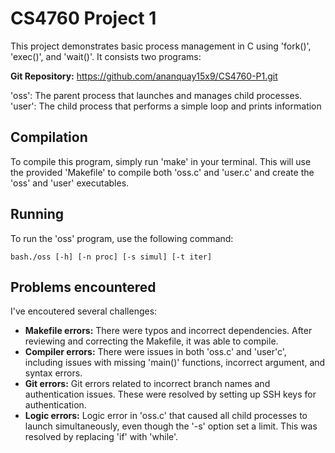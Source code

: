 # CS4760 Project 1 

This project demonstrates basic process management in C using 'fork()', 'exec()', and 'wait()'. It consists two programs:

**Git Repository:** https://github.com/ananquay15x9/CS4760-P1.git

'oss': The parent process that launches and manages child processes.
'user': The child process that performs a simple loop and prints information

## Compilation

To compile this program, simply run 'make' in your terminal. 
This will use the provided 'Makefile' to compile both 'oss.c' and 'user.c' and 
create the 'oss' and 'user' executables.

## Running 

To run the 'oss' program, use the following command:

``` bash./oss [-h] [-n proc] [-s simul] [-t iter] ```

## Problems encountered

I've encoutered several challenges:

* **Makefile errors:** There were typos and incorrect dependencies. After reviewing and correcting the Makefile, it was able to compile.
* **Compiler errors:** There were issues in both 'oss.c' and 'user'c', including issues with missing 'main()' functions, incorrect argument, and syntax errors.
* **Git errors:** Git errors related to incorrect branch names and authentication issues. These were resolved by setting up SSH keys for authentication.
* **Logic errors:** Logic error in 'oss.c' that caused all child processes to launch simultaneously, even though the '-s' option set a limit. This was resolved by replacing 'if' with 'while'.
